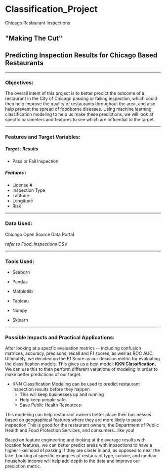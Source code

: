 # Classification_Project
Chicago Restaurant Inspections

## **"Making The Cut"**

## Predicting Inspection Results for Chicago Based Restaurants

------

### Objectives:

The overall intent of this project is to better predict the outcome of a restaurant in the City of Chicago passing or failing inspection, which could then help improve the quality of restaurants throughout the area, and also help prevent the spread of foodborne diseases. Using machine learning classification modeling to help us make these predictions, we will look at specfic parameters and features to see which are influential to the target. 

------

### Features and Target Variables:


##### Target : Results 

  - Pass or Fail Inspection

##### Features : 

- License #
- Inspection Type
- Latitude
- Longitude
- Risk

------

### Data Used:

Chicago Open Source Data Portal

  *refer to Food_Inspections CSV*

------

### Tools Used:

- Seaborn

- Pandas

- Matplotlib

- Tableau

- Numpy

- Sklearn

------

### Possible Impacts and Practical Applications:

After looking at a specfic evaluation metrics -- including confusion matrices, accuracy, precisons, recall and F1 scores, as well as ROC AUC. Ultimately, we decided on the F1 Score as our decision metric for evaluating the classification models. This gives us a best model: **KKN Classification.** We can use this to then perform different variations of modeling in order to make better predictions of our target. 

- KNN Classification Modeling can be used to predict restaurant inspection results before they happen
    - This will keep businesses up and running 
    - Help keep people safe
    - Save Public Health Resources

This modeling can help restaurant owners better place their businesses based on geographical features where they are more likely to pass inspection
This is good for the restaurant owners, the Department of Public Health and Food Protection Services, and consumers...like you! 

Based on feature engineering and looking at the average results with location features, we can better predict areas with inpsections to have a higher likelihood of passing if they are closer inland, as opposed to near the lake. Looking at specific examples of restaurant type, cuisine, and median household income will help add depth to the data and improve our prediction metric.



